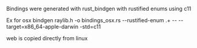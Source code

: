 Bindings were generated with rust_bindgen with rustified enums using c11

Ex for osx
bindgen raylib.h -o bindings_osx.rs --rustified-enum .+  -- --target=x86_64-apple-darwin -std=c11

web is copied directly from linux